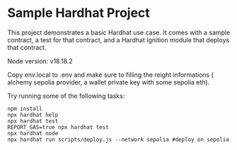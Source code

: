 # Sample Hardhat Project

This project demonstrates a basic Hardhat use case. It comes with a sample contract, a test for that contract, and a Hardhat Ignition module that deploys that contract.

Node version: v18.18.2


Copy env.local to .env and make sure to filling the reight informations ( alchemy sepolia provider, a wallet private key with some sepolia eth).


Try running some of the following tasks:

```shell
npm install
npx hardhat help
npx hardhat test
REPORT_GAS=true npx hardhat test
npx hardhat node
npx hardhat run scripts/deploy.js --network sepolia #deploy on sepolia
```
